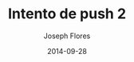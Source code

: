 ---
author: "Joseph Flores"
date: 2014-09-28
linktitle: Creating a New Theme
title: Intento de push 2
weight: 2
---